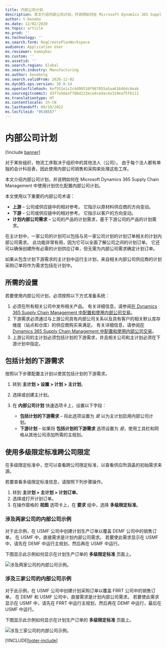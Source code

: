 ```yaml
---
title: 内部公司计划
description: 本文介绍内部公司计划，并说明如何在 Microsoft Dynamics 365 Supply Chain Management 中使用计划优化配置内部公司计划。
author: t-benebo
ms.date: 12/02/2020
ms.topic: article
ms.prod: ''
ms.technology: ''
ms.search.form: ReqCreatePlanWorkspace
audience: Application User
ms.reviewer: kamaybac
ms.custom: ''
ms.assetid: ''
ms.search.region: Global
ms.search.industry: Manufacturing
ms.author: benebotg
ms.search.validFrom: 2020-12-02
ms.dyn365.ops.version: 10.0.14
ms.openlocfilehash: 6ef551e1c2c4d90510f967855a5aa61646dc8eab
ms.sourcegitcommit: d3f7a56eaf788d223ece4cedac4a319eaf5f6112
ms.translationtype: HT
ms.contentlocale: zh-CN
ms.lasthandoff: 09/19/2022
ms.locfileid: "9538557"
---
```

# <a name="intercompany-planning"></a>内部公司计划

[!include [banner](../../includes/banner.md)]

对于某些组织，物流工序取决于组织中的其他法人（公司）。 由于每个法人都有单独的会计科目表，因此使用内部公司销售和采购来处理这些工序。

本文介绍内部公司计划，并说明如何在 Microsoft Dynamics 365 Supply Chain Management 中使用计划优化配置内部公司计划。

本文使用以下重要的内部公司术语：

- **上游** – 公司或供应链中的相对参考。 它指示以原材料供应商的方向变动。
- **下游** – 公司或供应链中的相对参考。 它指示以客户的方向变动。
- **计划内部公司需求** – 公司的产品的计划需求，基于下游公司的产品的计划需求。

在主计划中，一家公司的计划可以包括与另一家公司计划的计划订单相关的计划内部公司需求。 此功能非常有用，因为它可以全面了解公司之间的计划订单。 它还可以确保创建所有必需的计划供应订单，但无需为内部公司需求确定计划订单。

如果从包含计划下游需求的主计划中运行主计划，来自相关内部公司供应商的计划采购订单将作为需求包括在计划中。

## <a name="required-setup"></a>所需的设置

若要使用内部公司计划，必须按照以下方式准备系统：

1. 必须在所有相关公司中发布相关产品。 有关详细信息，请参阅[在 Dynamics 365 Supply Chain Management 中配置和使用内部公司交易](/training/modules/configure-use-intercompany-trade-dyn365-supply-chain-mgmt/)。
1. 下游需求必须通过与上游公司具有内部公司关系以及具有客户的相关默认库存维度（站点和仓库）的供应商购买来满足。 有关详细信息，请参阅[在 Dynamics 365 Supply Chain Management 中配置和使用内部公司交易](/training/modules/configure-use-intercompany-trade-dyn365-supply-chain-mgmt/)。
1. 上游公司的主计划必须包括计划的下游需求，并且相关公司和主计划必须在下游计划中指定。

## <a name="include-planned-downstream-demand"></a>包括计划的下游需求

按照以下步骤配置主计划以使其包括计划的下游需求。

1. 转到 **主计划 \> 设置 \> 计划 \> 主计划**。
1. 选择或创建主计划。
1. 在 **内部公司计划** 快速选项卡上，设置以下字段：

    - **包括计划的下游需求** – 将此选项设置为 *是* 以为主计划启用内部公司计划。
    - **下游计划** – 如果将 **包括计划的下游需求** 选项设置为 *是*，使用工具栏和网格从其他公司添加所需的主规划。

## <a name="peg-across-companies-by-using-multilevel-pegging"></a>使用多级限定标准跨公司限定

在多级限定标准中，您可以查看跨公司限定标准，以查看供应所涵盖的初始需求来源。

若要查看多级限定标准信息，请按照下列步骤操作。

1. 转到 **主计划 \> 主计划 \> 计划订单**。
1. 选择或打开计划订单。
1. 在操作窗格的 **视图** 选项卡上，在 **要求** 组中，选择 **多级限定标准**。

### <a name="intercompany-example-that-involves-two-companies"></a>涉及两家公司的内部公司示例

对于此示例，在 USMF 公司中创建计划生产订单以覆盖 DEMF 公司中的销售订单。 在 USMF 中，直接需求是计划内部公司需求。 若要使此需求显示在 USMF 中，请先在 DEMF 中运行主规划，然后再在 USMF 中运行。

下图显示此示例如何显示在计划生产订单的 **多级限定标准** 页面上。

![涉及两家公司的内部公司示例。](media/IntercompanyPlanning1.png)

### <a name="intercompany-example-that-involves-three-companies"></a>涉及三家公司的内部公司示例

对于此示例，在 USMF 公司中创建计划采购订单以覆盖 FRRT 公司中的销售订单。 在 DEMF 和 USMF 公司中，直接需求是计划内部公司需求。 若要使此需求显示在 USMF 中，请先在 FRRT 中运行主规划，然后再在 DEMF 中运行，最后在 USMF 中运行。

下图显示此示例如何显示在计划生产订单的 **多级限定标准** 页面上。

![涉及三家公司的内部公司示例。](media/IntercompanyPlanning2.png)

[!INCLUDE[footer-include](../../../includes/footer-banner.md)]
